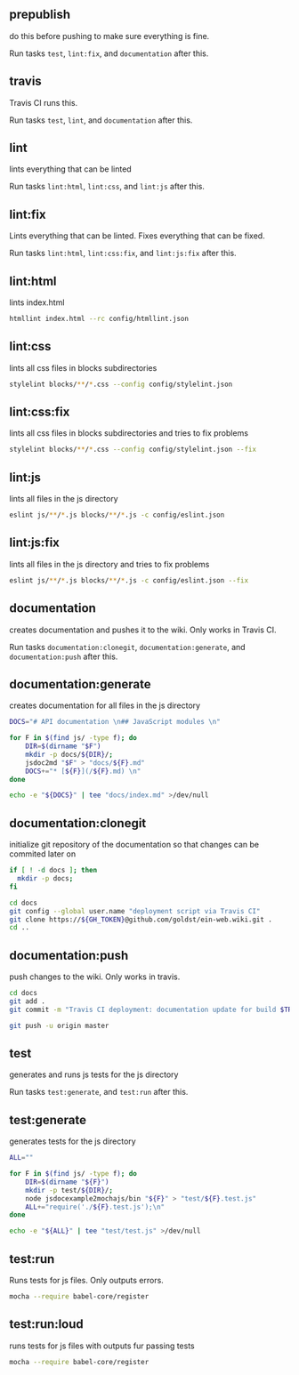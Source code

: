 ## prepublish

do this before pushing to make sure everything is fine.

Run tasks `test`, `lint:fix`, and `documentation` after this.

## travis

Travis CI runs this.

Run tasks `test`, `lint`, and `documentation` after this.

## lint

lints everything that can be linted

Run tasks `lint:html`, `lint:css`, and `lint:js` after this.

## lint:fix

Lints everything that can be linted.
Fixes everything that can be fixed.

Run tasks `lint:html`, `lint:css:fix`, and `lint:js:fix` after this.

## lint:html

lints index.html

```bash
htmllint index.html --rc config/htmllint.json
```

## lint:css

lints all css files in blocks subdirectories

```bash
stylelint blocks/**/*.css --config config/stylelint.json
```

## lint:css:fix

lints all css files in blocks subdirectories and tries to fix problems

```bash
stylelint blocks/**/*.css --config config/stylelint.json --fix
```

## lint:js

lints all files in the js directory

```bash
eslint js/**/*.js blocks/**/*.js -c config/eslint.json
```

## lint:js:fix

lints all files in the js directory and tries to fix problems

```bash
eslint js/**/*.js blocks/**/*.js -c config/eslint.json --fix
```

## documentation

creates documentation and pushes it to the wiki. Only works in Travis CI.

Run tasks `documentation:clonegit`, `documentation:generate`, and `documentation:push` after this.

## documentation:generate

creates documentation for all files in the js directory

```bash
DOCS="# API documentation \n## JavaScript modules \n"

for F in $(find js/ -type f); do
    DIR=$(dirname "$F")
    mkdir -p docs/${DIR}/;
    jsdoc2md "$F" > "docs/${F}.md"
    DOCS+="* [${F}](/${F}.md) \n"
done

echo -e "${DOCS}" | tee "docs/index.md" >/dev/null
```

## documentation:clonegit

initialize git repository of the documentation so that changes can be commited later on

```bash
if [ ! -d docs ]; then
  mkdir -p docs;
fi

cd docs
git config --global user.name "deployment script via Travis CI"
git clone https://${GH_TOKEN}@github.com/goldst/ein-web.wiki.git .
cd ..
```

## documentation:push

push changes to the wiki. Only works in travis.

```bash
cd docs
git add .
git commit -m "Travis CI deployment: documentation update for build $TRAVIS_BUILD_NUMBER"

git push -u origin master
```

## test

generates and runs js tests for the js directory

Run tasks `test:generate`, and `test:run` after this.

## test:generate

generates tests for the js directory

```bash
ALL=""

for F in $(find js/ -type f); do
    DIR=$(dirname "${F}")
    mkdir -p test/${DIR}/;
    node jsdocexample2mochajs/bin "${F}" > "test/${F}.test.js"
    ALL+="require('./${F}.test.js');\n"
done

echo -e "${ALL}" | tee "test/test.js" >/dev/null
```

## test:run

Runs tests for js files. Only outputs errors.

```bash
mocha --require babel-core/register
```

## test:run:loud

runs tests for js files with outputs fur passing tests

```bash
mocha --require babel-core/register
```

